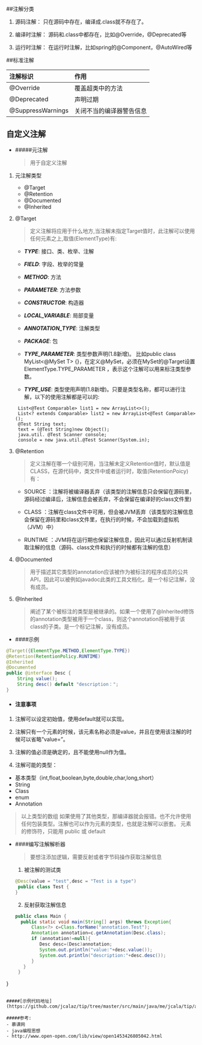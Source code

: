 ##注解分类

1. 源码注解： 只在源码中存在，编译成.class就不存在了。

2. 编译时注解： 源码和.class中都存在，比如@Override，@Deprecated等

3. 运行时注解： 在运行时注解，比如spring的@Component，@AutoWired等



##标准注解

  | 注解标识 | 作用 |
  | :-------------- | :------------ |
  | @Override | 覆盖超类中的方法 |
  | @Deprecated | 声明过期 |
  | @SuppressWarnings | 关闭不当的编译器警告信息 |

## 自定义注解

- #####元注解
  > 用于自定义注解

1. 元注解类型
   - @Target
   - @Retention
   - @Documented
   - @Inherited
2. @Target
   > 定义注解将应用于什么地方,当注解未指定Target值时，此注解可以使用任何元素之上,取值(ElementType)有:

   - ***TYPE***: 接口、类、枚举、注解

   - ***FIELD***: 字段、枚举的常量

   - ***METHOD***: 方法

   - ***PARAMETER***: 方法参数

   - ***CONSTRUCTOR***: 构造器

   - ***LOCAL_VARIABLE***: 局部变量

   - ***ANNOTATION_TYPE***: 注解类型

   - ***PACKAGE***: 包

   - ***TYPE_PARAMETER***: 类型参数声明(1.8新增)。 比如public class MyList<@MySet T> {}，在定义@MySet，必须在MySet的@Target设置 ElementType.TYPE_PARAMETER ，表示这个注解可以用来标注类型参数。

   - ***TYPE_USE***: 类型使用声明(1.8新增)。只要是类型名称，都可以进行注解，以下的使用注解都是可以的:
   ```
    List<@Test Comparable> list1 = new ArrayList<>();
    List<? extends Comparable> list2 = new ArrayList<@Test Comparable>();
    @Test String text;
    text = (@Test String)new Object();
    java.util. @Test Scanner console;
    console = new java.util.@Test Scanner(System.in);
   ```

3. @Retention
   > 定义注解在哪一个级别可用，当注解未定义Retention值时，默认值是CLASS，在源代码中，类文件中或者运行时，取值(RetentionPoicy)有：

   - SOURCE ：注解将被编译器丢弃（该类型的注解信息只会保留在源码里，源码经过编译后，注解信息会被丢弃，不会保留在编译好的class文件里)

   - CLASS ：注解在class文件中可用，但会被JVM丢弃（该类型的注解信息会保留在源码里和class文件里，在执行的时候，不会加载到虚拟机（JVM）中）

   - RUNTIME ：JVM将在运行期也保留注解信息，因此可以通过反射机制读取注解的信息（源码、class文件和执行的时候都有注解的信息）

4. @Documented
   > 用于描述其它类型的annotation应该被作为被标注的程序成员的公共API，因此可以被例如javadoc此类的工具文档化。是一个标记注解，没有成员。

5. @Inherited
   > 阐述了某个被标注的类型是被继承的。如果一个使用了@Inherited修饰的annotation类型被用于一个class，则这个annotation将被用于该class的子类。是一个标记注解，没有成员。

- ####示例

```java
@Target({ElementType.METHOD,ElementType.TYPE})
@Retention(RetentionPolicy.RUNTIME)
@Inherited
@Documented
public @interface Desc {
    String value();
    String desc() default "description：";
}
```

- #### 注意事项

1. 注解可以设定初始值，使用default就可以实现。

2. 注解只有一个元素的时候，该元素名称必须是value，并且在使用该注解的时候可以省略”value=”。

3. 注解的值必须是确定的，且不能使用null作为值。

4. 注解可能的类型：
  - 基本类型（int,float,boolean,byte,double,char,long,short）
  - String
  - Class
  - enum
  - Annotation

  > 以上类型的数组 如果使用了其他类型，那编译器就会报错。也不允许使用任何包装类型。注解也可以作为元素的类型，也就是注解可以嵌套。 元素的修饰符，只能用 public 或 default

- ####编写注解解析器
  > 要想注添加逻辑，需要反射或者字节码操作获取注解信息

  1. 被注解的测试类
   ```java
   @Desc(value = "test",desc = "Test is a type")
    public class Test {
   }
   ```
  2. 反射获取注解信息
  ```java
  public class Main {
    public static void main(String[] args) throws Exception{
        Class<?> c=Class.forName("annotation.Test");
        Annotation annotation=c.getAnnotation(Desc.class);
        if (annotation!=null){
           Desc desc=(Desc)annotation;
           System.out.println("value:"+desc.value());
           System.out.println("description:"+desc.desc());
        }
     }
   }
 }
  ```

#####[示例代码地址](https://github.com/jcalaz/tip/tree/master/src/main/java/me/jcala/tip/annotation)

#####参考:
- 慕课网
- java编程思想
- http://www.open-open.com/lib/view/open1453426805042.html